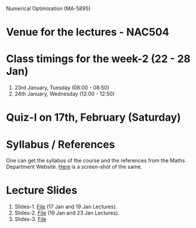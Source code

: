 Numerical Optimisation (MA-5895)
# Venue for the lectures - NAC504
# Class timings for the week-2 (22 - 28 Jan)
1. 23rd January, Tuesday (08:00 - 08:50)
2. 24th January, Wednesday (12:00 - 12:50)

# Quiz-I on 17th, February (Saturday)

# Syllabus / References 
One can get the syllabus of the course and the references from the Maths Department Website. [Here](Lecture_slides_etc/MA-5895_syllabus.png) is a screen-shot of the same.

# Lecture Slides
1. Slides-1. [File](Lecture_slides_etc/slides-1.pdf) (17 Jan and 19 Jan Lectures).
2. Slides-2. [File](Lecture_slides_etc/slides-2.pdf) (19 Jan and 23 Jan Lectures).
3. Slides-3. [File](Lecture_slides_etc/slides-3.pdf)
